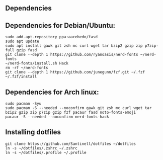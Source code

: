 ## Dependencies

## Dependencies for Debian/Ubuntu:

```shell
sudo add-apt-repository ppa:aacebedo/fasd
sudo apt update
sudo apt install gawk git zsh mc curl wget tar bzip2 gzip zip p7zip-full gzip fasd
git clone --depth 1 https://github.com/ryanoasis/nerd-fonts ~/nerd-fonts
~/nerd-fonts/install.sh Hack
rm -rf ~/nerd-fonts
git clone --depth 1 https://github.com/junegunn/fzf.git ~/.fzf
~/.fzf/install
```

## Dependencies for Arch linux:

```shell
sudo pacman -Syu
sudo pacman -S --needed --noconfirm gawk git zsh mc curl wget tar bzip2 gzip zip p7zip gzip fzf pacaur fasd noto-fonts-emoji
pacaur -S --needed --noconfirm nerd-fonts-hack
```

## Installing dotfiles

```shell
git clone https://github.com/Santinell/dotfiles ~/dotfiles
ln -s ~/dotfiles/.zshrc ~/.zshrc
ln -s ~/dotfiles/.profile ~/.profile
```
